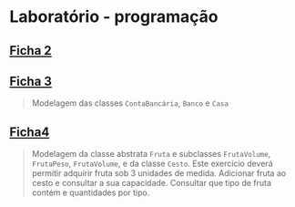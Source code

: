 # Laboratório - programação

## [Ficha 2](https://github.com/Li-hub-san/laboratorio-programacao/tree/main/src/ficha2)

## [Ficha 3](https://github.com/Li-hub-san/laboratorio-programacao/tree/main/src/ficha3)
>Modelagem das classes `ContaBancária`, `Banco` e `Casa`

## [Ficha4](https://github.com/Li-hub-san/laboratorio-programacao/tree/main/src/ficha4)
>Modelagem da classe abstrata `Fruta` e subclasses `FrutaVolume`, `FrutaPeso`, `FrutaVolume`, e da classe `Cesto`.
>Este exercicio deverá permitir adquirir fruta sob 3 unidades de medida. Adicionar fruta ao cesto e consultar a sua capacidade. Consultar que tipo de fruta contém e quantidades por tipo.
